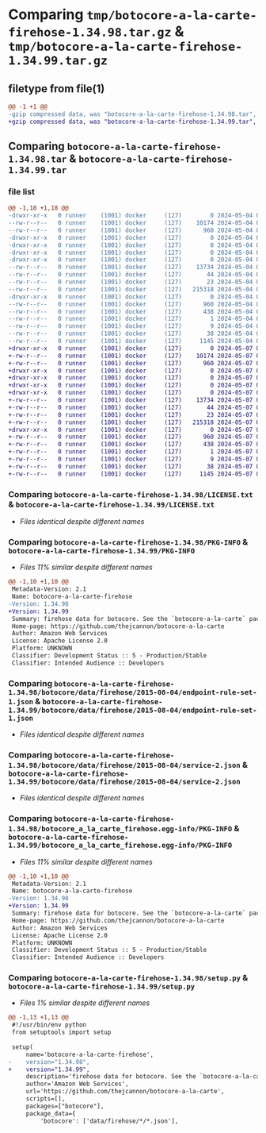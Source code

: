 # Comparing `tmp/botocore-a-la-carte-firehose-1.34.98.tar.gz` & `tmp/botocore-a-la-carte-firehose-1.34.99.tar.gz`

## filetype from file(1)

```diff
@@ -1 +1 @@
-gzip compressed data, was "botocore-a-la-carte-firehose-1.34.98.tar", last modified: Sat May  4 01:01:29 2024, max compression
+gzip compressed data, was "botocore-a-la-carte-firehose-1.34.99.tar", last modified: Tue May  7 01:02:31 2024, max compression
```

## Comparing `botocore-a-la-carte-firehose-1.34.98.tar` & `botocore-a-la-carte-firehose-1.34.99.tar`

### file list

```diff
@@ -1,18 +1,18 @@
-drwxr-xr-x   0 runner    (1001) docker     (127)        0 2024-05-04 01:01:29.874167 botocore-a-la-carte-firehose-1.34.98/
--rw-r--r--   0 runner    (1001) docker     (127)    10174 2024-05-04 01:01:29.000000 botocore-a-la-carte-firehose-1.34.98/LICENSE.txt
--rw-r--r--   0 runner    (1001) docker     (127)      960 2024-05-04 01:01:29.874167 botocore-a-la-carte-firehose-1.34.98/PKG-INFO
-drwxr-xr-x   0 runner    (1001) docker     (127)        0 2024-05-04 01:01:29.870167 botocore-a-la-carte-firehose-1.34.98/botocore/
-drwxr-xr-x   0 runner    (1001) docker     (127)        0 2024-05-04 01:01:29.870167 botocore-a-la-carte-firehose-1.34.98/botocore/data/
-drwxr-xr-x   0 runner    (1001) docker     (127)        0 2024-05-04 01:01:29.870167 botocore-a-la-carte-firehose-1.34.98/botocore/data/firehose/
-drwxr-xr-x   0 runner    (1001) docker     (127)        0 2024-05-04 01:01:29.870167 botocore-a-la-carte-firehose-1.34.98/botocore/data/firehose/2015-08-04/
--rw-r--r--   0 runner    (1001) docker     (127)    13734 2024-05-04 01:01:11.000000 botocore-a-la-carte-firehose-1.34.98/botocore/data/firehose/2015-08-04/endpoint-rule-set-1.json
--rw-r--r--   0 runner    (1001) docker     (127)       44 2024-05-04 01:01:11.000000 botocore-a-la-carte-firehose-1.34.98/botocore/data/firehose/2015-08-04/examples-1.json
--rw-r--r--   0 runner    (1001) docker     (127)       23 2024-05-04 01:01:11.000000 botocore-a-la-carte-firehose-1.34.98/botocore/data/firehose/2015-08-04/paginators-1.json
--rw-r--r--   0 runner    (1001) docker     (127)   215318 2024-05-04 01:01:11.000000 botocore-a-la-carte-firehose-1.34.98/botocore/data/firehose/2015-08-04/service-2.json
-drwxr-xr-x   0 runner    (1001) docker     (127)        0 2024-05-04 01:01:29.870167 botocore-a-la-carte-firehose-1.34.98/botocore_a_la_carte_firehose.egg-info/
--rw-r--r--   0 runner    (1001) docker     (127)      960 2024-05-04 01:01:29.000000 botocore-a-la-carte-firehose-1.34.98/botocore_a_la_carte_firehose.egg-info/PKG-INFO
--rw-r--r--   0 runner    (1001) docker     (127)      438 2024-05-04 01:01:29.000000 botocore-a-la-carte-firehose-1.34.98/botocore_a_la_carte_firehose.egg-info/SOURCES.txt
--rw-r--r--   0 runner    (1001) docker     (127)        1 2024-05-04 01:01:29.000000 botocore-a-la-carte-firehose-1.34.98/botocore_a_la_carte_firehose.egg-info/dependency_links.txt
--rw-r--r--   0 runner    (1001) docker     (127)        9 2024-05-04 01:01:29.000000 botocore-a-la-carte-firehose-1.34.98/botocore_a_la_carte_firehose.egg-info/top_level.txt
--rw-r--r--   0 runner    (1001) docker     (127)       38 2024-05-04 01:01:29.874167 botocore-a-la-carte-firehose-1.34.98/setup.cfg
--rw-r--r--   0 runner    (1001) docker     (127)     1145 2024-05-04 01:01:29.000000 botocore-a-la-carte-firehose-1.34.98/setup.py
+drwxr-xr-x   0 runner    (1001) docker     (127)        0 2024-05-07 01:02:31.888096 botocore-a-la-carte-firehose-1.34.99/
+-rw-r--r--   0 runner    (1001) docker     (127)    10174 2024-05-07 01:02:31.000000 botocore-a-la-carte-firehose-1.34.99/LICENSE.txt
+-rw-r--r--   0 runner    (1001) docker     (127)      960 2024-05-07 01:02:31.888096 botocore-a-la-carte-firehose-1.34.99/PKG-INFO
+drwxr-xr-x   0 runner    (1001) docker     (127)        0 2024-05-07 01:02:31.884096 botocore-a-la-carte-firehose-1.34.99/botocore/
+drwxr-xr-x   0 runner    (1001) docker     (127)        0 2024-05-07 01:02:31.884096 botocore-a-la-carte-firehose-1.34.99/botocore/data/
+drwxr-xr-x   0 runner    (1001) docker     (127)        0 2024-05-07 01:02:31.884096 botocore-a-la-carte-firehose-1.34.99/botocore/data/firehose/
+drwxr-xr-x   0 runner    (1001) docker     (127)        0 2024-05-07 01:02:31.884096 botocore-a-la-carte-firehose-1.34.99/botocore/data/firehose/2015-08-04/
+-rw-r--r--   0 runner    (1001) docker     (127)    13734 2024-05-07 01:02:10.000000 botocore-a-la-carte-firehose-1.34.99/botocore/data/firehose/2015-08-04/endpoint-rule-set-1.json
+-rw-r--r--   0 runner    (1001) docker     (127)       44 2024-05-07 01:02:10.000000 botocore-a-la-carte-firehose-1.34.99/botocore/data/firehose/2015-08-04/examples-1.json
+-rw-r--r--   0 runner    (1001) docker     (127)       23 2024-05-07 01:02:10.000000 botocore-a-la-carte-firehose-1.34.99/botocore/data/firehose/2015-08-04/paginators-1.json
+-rw-r--r--   0 runner    (1001) docker     (127)   215318 2024-05-07 01:02:10.000000 botocore-a-la-carte-firehose-1.34.99/botocore/data/firehose/2015-08-04/service-2.json
+drwxr-xr-x   0 runner    (1001) docker     (127)        0 2024-05-07 01:02:31.888096 botocore-a-la-carte-firehose-1.34.99/botocore_a_la_carte_firehose.egg-info/
+-rw-r--r--   0 runner    (1001) docker     (127)      960 2024-05-07 01:02:31.000000 botocore-a-la-carte-firehose-1.34.99/botocore_a_la_carte_firehose.egg-info/PKG-INFO
+-rw-r--r--   0 runner    (1001) docker     (127)      438 2024-05-07 01:02:31.000000 botocore-a-la-carte-firehose-1.34.99/botocore_a_la_carte_firehose.egg-info/SOURCES.txt
+-rw-r--r--   0 runner    (1001) docker     (127)        1 2024-05-07 01:02:31.000000 botocore-a-la-carte-firehose-1.34.99/botocore_a_la_carte_firehose.egg-info/dependency_links.txt
+-rw-r--r--   0 runner    (1001) docker     (127)        9 2024-05-07 01:02:31.000000 botocore-a-la-carte-firehose-1.34.99/botocore_a_la_carte_firehose.egg-info/top_level.txt
+-rw-r--r--   0 runner    (1001) docker     (127)       38 2024-05-07 01:02:31.888096 botocore-a-la-carte-firehose-1.34.99/setup.cfg
+-rw-r--r--   0 runner    (1001) docker     (127)     1145 2024-05-07 01:02:31.000000 botocore-a-la-carte-firehose-1.34.99/setup.py
```

### Comparing `botocore-a-la-carte-firehose-1.34.98/LICENSE.txt` & `botocore-a-la-carte-firehose-1.34.99/LICENSE.txt`

 * *Files identical despite different names*

### Comparing `botocore-a-la-carte-firehose-1.34.98/PKG-INFO` & `botocore-a-la-carte-firehose-1.34.99/PKG-INFO`

 * *Files 11% similar despite different names*

```diff
@@ -1,10 +1,10 @@
 Metadata-Version: 2.1
 Name: botocore-a-la-carte-firehose
-Version: 1.34.98
+Version: 1.34.99
 Summary: firehose data for botocore. See the `botocore-a-la-carte` package for more info.
 Home-page: https://github.com/thejcannon/botocore-a-la-carte
 Author: Amazon Web Services
 License: Apache License 2.0
 Platform: UNKNOWN
 Classifier: Development Status :: 5 - Production/Stable
 Classifier: Intended Audience :: Developers
```

### Comparing `botocore-a-la-carte-firehose-1.34.98/botocore/data/firehose/2015-08-04/endpoint-rule-set-1.json` & `botocore-a-la-carte-firehose-1.34.99/botocore/data/firehose/2015-08-04/endpoint-rule-set-1.json`

 * *Files identical despite different names*

### Comparing `botocore-a-la-carte-firehose-1.34.98/botocore/data/firehose/2015-08-04/service-2.json` & `botocore-a-la-carte-firehose-1.34.99/botocore/data/firehose/2015-08-04/service-2.json`

 * *Files identical despite different names*

### Comparing `botocore-a-la-carte-firehose-1.34.98/botocore_a_la_carte_firehose.egg-info/PKG-INFO` & `botocore-a-la-carte-firehose-1.34.99/botocore_a_la_carte_firehose.egg-info/PKG-INFO`

 * *Files 11% similar despite different names*

```diff
@@ -1,10 +1,10 @@
 Metadata-Version: 2.1
 Name: botocore-a-la-carte-firehose
-Version: 1.34.98
+Version: 1.34.99
 Summary: firehose data for botocore. See the `botocore-a-la-carte` package for more info.
 Home-page: https://github.com/thejcannon/botocore-a-la-carte
 Author: Amazon Web Services
 License: Apache License 2.0
 Platform: UNKNOWN
 Classifier: Development Status :: 5 - Production/Stable
 Classifier: Intended Audience :: Developers
```

### Comparing `botocore-a-la-carte-firehose-1.34.98/setup.py` & `botocore-a-la-carte-firehose-1.34.99/setup.py`

 * *Files 1% similar despite different names*

```diff
@@ -1,13 +1,13 @@
 #!/usr/bin/env python
 from setuptools import setup
 
 setup(
     name='botocore-a-la-carte-firehose',
-    version="1.34.98",
+    version="1.34.99",
     description='firehose data for botocore. See the `botocore-a-la-carte` package for more info.',
     author='Amazon Web Services',
     url='https://github.com/thejcannon/botocore-a-la-carte',
     scripts=[],
     packages=["botocore"],
     package_data={
         'botocore': ['data/firehose/*/*.json'],
```


